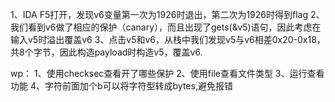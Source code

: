 1、IDA F5打开，发现v6变量第一次为1926时退出，第二次为1926时得到flag
2、我们看到v6做了相应的保护（canary），而且出现了gets(&v5)语句，因此考虑在输入v5时溢出覆盖v6
3、点击v5和v6，从栈中我们发现v5与v6相差0x20-0x18，共8个字节，因此构造payload时构造v5，覆盖v6.



wp：
1、使用checksec查看开了哪些保护
2、使用file查看文件类型
3、运行查看功能
4、字符前面加个b可以将字符型转成bytes,避免报错